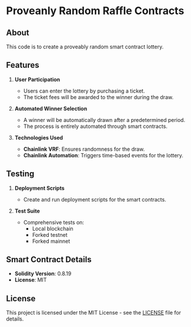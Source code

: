 # Proveanly Random Raffle Contracts

## About

This code is to create a proveably random smart contract lottery.

## Features

1. **User Participation**
   - Users can enter the lottery by purchasing a ticket.
   - The ticket fees will be awarded to the winner during the draw.

2. **Automated Winner Selection**
   - A winner will be automatically drawn after a predetermined period.
   - The process is entirely automated through smart contracts.

3. **Technologies Used**
   - **Chainlink VRF**: Ensures randomness for the draw.
   - **Chainlink Automation**: Triggers time-based events for the lottery.

## Testing

1. **Deployment Scripts**
   - Create and run deployment scripts for the smart contracts.

2. **Test Suite**
   - Comprehensive tests on:
     - Local blockchain
     - Forked testnet
     - Forked mainnet

## Smart Contract Details

- **Solidity Version**: 0.8.19
- **License**: MIT

## License

This project is licensed under the MIT License - see the [LICENSE](LICENSE) file for details.
